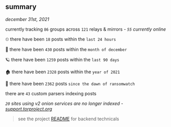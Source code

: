 
## summary
_december 31st, 2021_

currently tracking `86` groups across `121` relays & mirrors - _`55` currently online_

⏲ there have been `18` posts within the `last 24 hours`

🦈 there have been `430` posts within the `month of december`

🪐 there have been `1259` posts within the `last 90 days`

🏚 there have been `2328` posts within the `year of 2021`

🦕 there have been `2362` posts `since the dawn of ransomwatch`

there are `43` custom parsers indexing posts

_`20` sites using v2 onion services are no longer indexed - [support.torproject.org](https://support.torproject.org/onionservices/v2-deprecation/)_

> see the project [README](https://github.com/thetanz/ransomwatch#ransomwatch--) for backend technicals
